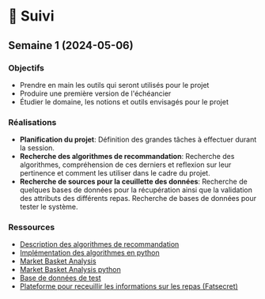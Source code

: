 # 📅 Suivi

<!-- ## Semaine 15 (2024-08-12)

### Objectifs

### Réalisations

### Observations

### Ressources

## Semaine 14 (2024-08-05)

### Objectifs

### Réalisations

### Observations

### Ressources

## Semaine 13 (2024-07-29)

### Objectifs

### Réalisations

### Observations

### Ressources

## Semaine 12 (2024-07-22)

### Objectifs

### Réalisations

### Observations

### Ressources

## Semaine 11 (2024-07-15)

### Objectifs

### Réalisations

### Observations

### Ressources

## Semaine 10 (2024-07-08)

### Objectifs

### Réalisations

### Observations

### Ressources

## Semaine 9 (2024-07-01)

### Objectifs

### Réalisations

### Observations

### Ressources

## Semaine 8 (2024-06-24)

### Objectifs

### Réalisations

### Observations

### Ressources

## Semaine 7 (2024-06-17)

### Objectifs

### Réalisations

### Observations

### Ressources

## Semaine 6 (2024-06-10)

### Objectifs

### Réalisations

### Observations

### Ressources

## Semaine 5 (2024-06-03)

### Objectifs

### Réalisations

### Observations

### Ressources

## Semaine 4 (2024-05-27)

### Objectifs

### Réalisations

### Observations

### Ressources

## Semaine 3 (2024-05-20)

### Objectifs

### Réalisations

### Observations

### Ressources

## Semaine 2 (2024-05-13)

### Objectifs

### Réalisations

### Observations

### Ressources -->

## Semaine 1 (2024-05-06)

### Objectifs

- Prendre en main les outils qui seront utilisés pour le projet
- Produire une première version de l'échéancier
- Étudier le domaine, les notions et outils envisagés pour le projet

### Réalisations

<!-- Description des tâches accomplies -->
- **Planification du projet**: Définition des grandes tâches à effectuer durant la session.
- **Recherche des algorithmes de recommandation**: Recherche des algorithmes, compréhension de ces derniers et reflexion sur leur pertinence et comment les utiliser dans le cadre du projet.
- **Recherche de sources pour la ceuillette des données**: Recherche de quelques bases de données pour la récupération ainsi que la validation des attributs des différents repas. Recherche de bases de données pour tester le système.

<!-- ### Observations -->
<!-- Description des observations importantes (ex: remarque ou trouvaille intéressante, difficultés rencontrées) de la semaine -->


### Ressources
- [Description des algorithmes de recommandation](https://towardsdatascience.com/introduction-to-recommender-systems-1-971bd274f421)
- [Implémentation des algorithmes en python](https://www.geeksforgeeks.org/recommendation-system-in-python/)
- [Market Basket Analysis](https://www.youtube.com/watch?v=icGS26TS1fE&ab_channel=DATAtab)
- [Market Basket Analysis python](https://medium.com/@jihargifari/how-to-perform-market-basket-analysis-in-python-bd00b745b106)
- [Base de données de test](https://www.kaggle.com/datasets/joebeachcapital/fast-food)
- [Plateforme pour receuillir les informations sur les repas (Fatsecret)](https://platform.fatsecret.com/)